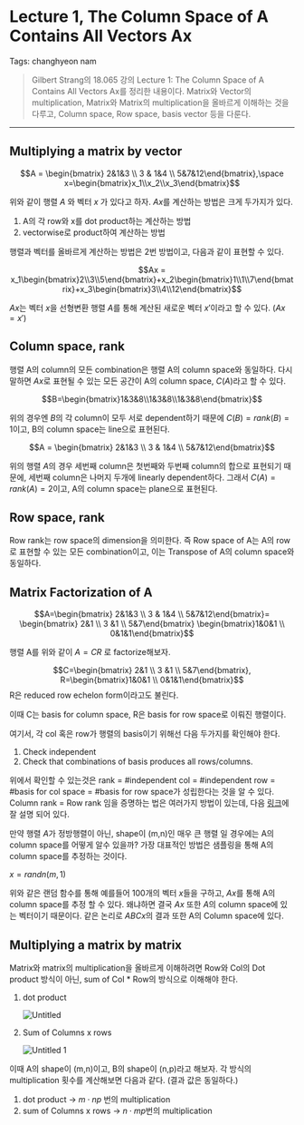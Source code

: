 # Lecture 1, The Column Space of A Contains All Vectors Ax

Tags: changhyeon nam

> Gilbert Strang의 18.065 강의 Lecture 1: The Column Space of A Contains All Vectors Ax를 정리한 내용이다. Matrix와 Vector의 multiplication, Matrix와 Matrix의 multiplication을 올바르게 이해하는 것을 다루고, Column space, Row space, basis vector 등을 다룬다.
>

---

## Multiplying a matrix by vector

$$A = \begin{bmatrix} 2&1&3 \\ 3 & 1&4 \\ 5&7&12\end{bmatrix},\space x=\begin{bmatrix}x_1\\x_2\\x_3\end{bmatrix}$$

위와 같이 행렬 $A$ 와 벡터 $x$ 가 있다고 하자. $Ax$를 계산하는 방법은 크게 두가지가 있다.

1. A의 각 row와 x를 dot product하는 계산하는 방법
2. vectorwise로 product하여 계산하는 방법

행렬과 벡터를 올바르게 계산하는 방법은 2번 방법이고, 다음과 같이 표현할 수 있다.

$$Ax = x_1\begin{bmatrix}2\\3\\5\end{bmatrix}+x_2\begin{bmatrix}1\\1\\7\end{bmatrix}+x_3\begin{bmatrix}3\\4\\12\end{bmatrix}$$

$Ax$는 벡터 $x$을 선형변환 행렬 $A$를 통해 계산된 새로운 벡터 $x'$이라고 할 수 있다. ($Ax=x'$)

## Column space, rank

행렬 A의 column의 모든 combination은 행렬 A의 column space와 동일하다. 다시말하면 $Ax$로 표현될 수 있는 모든 공간이 A의 column space, $C(A)$라고 할 수 있다.

$$B=\begin{bmatrix}1&3&8\\1&3&8\\1&3&8\end{bmatrix}$$

위의 경우엔 $B$의 각 column이 모두 서로 dependent하기 때문에 $C(B)=rank(B)=1$이고, B의 column space는 line으로 표현된다.

$$A = \begin{bmatrix} 2&1&3 \\ 3 & 1&4 \\ 5&7&12\end{bmatrix}$$

위의 행렬 $A$의 경우 세번째 column은 첫번째와 두번째 column의 합으로 표현되기 때문에, 세번째 column은 나머지 두개에 linearly dependent하다. 그래서 $C(A)=rank(A)=2$이고, A의 column space는 plane으로 표현된다.

## Row space, rank

Row rank는 row space의 dimension을 의미한다. 즉 Row space of A는 A의 row로 표현할 수 있는 모든 combination이고, 이는 Transpose of A의 column space와 동일하다.

## Matrix Factorization of A

$$A=\begin{bmatrix} 2&1&3 \\ 3 & 1&4 \\ 5&7&12\end{bmatrix}= \begin{bmatrix} 2&1 \\ 3 &1 \\ 5&7\end{bmatrix} \begin{bmatrix}1&0&1 \\ 0&1&1\end{bmatrix}$$

행렬 A를 위와 같이 $A=CR$ 로 factorize해보자.

$$C=\begin{bmatrix} 2&1 \\ 3 &1 \\ 5&7\end{bmatrix}, R=\begin{bmatrix}1&0&1 \\ 0&1&1\end{bmatrix}$$
R은 reduced row echelon form이라고도 불린다.

이때 C는 basis for column space, R은 basis for row space로 이뤄진 행렬이다.

여기서, 각 col 혹은 row가 행렬의 basis이기 위해선 다음 두가지를 확인해야 한다.

1. Check independent
2. Check that combinations of basis produces all rows/columns.

위에서 확인할 수 있는것은 rank = #independent col = #independent row = #basis for col space = #basis for row space가 성립한다는 것을 알 수 있다. Column rank = Row rank 임을 증명하는 법은 여러가지 방법이 있는데, 다음 [링크](https://en.wikipedia.org/wiki/Rank_(linear_algebra)#Proofs_that_column_rank_=_row_rank)에 잘 설명 되어 있다.

만약 행렬 $A$가 정방행렬이 아닌, shape이 (m,n)인 매우 큰 행렬 일 경우에는 A의 column space를 어떻게 알수 있을까? 가장 대표적인 방법은 샘플링을 통해 A의 column space를 추정하는 것이다.

$x=randn(m,1)$

위와 같은 랜덤 함수를 통해 예를들어 100개의 벡터 $x$들을 구하고,  $Ax$를 통해 A의 column space를 추정 할 수 있다. 왜냐하면 결국 $Ax$ 또한 $A$의 column space에 있는 벡터이기 때문이다. 같은 논리로 $ABCx$의 결과 또한 A의 Column space에 있다.

## Multiplying a matrix by matrix

Matrix와 matrix의 multiplication을 올바르게 이해하려면 Row와 Col의 Dot product 방식이 아닌, sum of Col * Row의 방식으로 이해해야 한다.

1. dot product

    ![Untitled](https://i.imgur.com/pKgEji6.png)
2. Sum of Columns x rows

    ![Untitled 1](https://i.imgur.com/xYqb0RY.png)

이때 A의 shape이 (m,n)이고, B의 shape이 (n,p)라고 해보자. 각 방식의 multiplication 횟수를 계산해보면 다음과 같다. (결과 값은 동일하다.)

1. dot product → $m\cdot np$ 번의 multiplication
2. sum of Columns x rows → $n\cdot mp$번의 multiplication
